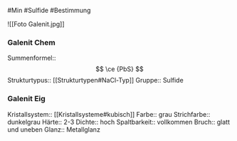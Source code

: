 #Min #Sulfide #Bestimmung 

![[Foto Galenit.jpg]]

### Galenit Chem

Summenformel:: $$ \ce {PbS} $$
Strukturtypus:: [[Strukturtypen#NaCl-Typ]]
Gruppe:: Sulfide
<!--ID: 1705934303489-->


### Galenit Eig

Kristallsystem:: [[Kristallsysteme#kubisch]]
Farbe:: grau
Strichfarbe:: dunkelgrau
Härte:: 2-3
Dichte:: hoch
Spaltbarkeit:: vollkommen 
Bruch:: glatt und uneben
Glanz:: Metallglanz
<!--ID: 1705934303494-->




